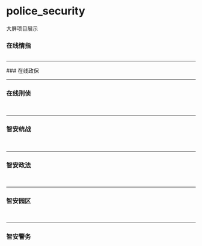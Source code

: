 # police_security

大屏项目展示

### 在线情指

<img src="./images/police/qingzhi1.jpeg" alt="">
<hr/>
### 在线政保
<img src="./images/police/zhenbao.jpeg" alt="">
<hr/>

### 在线刑侦

<img src="./images/police/xinzhen1.jpeg" alt="">
<img src="./images/police/xinzhen2.jpeg" alt="">
<img src="./images/police/xinzhen3.jpeg" alt="">
<hr/>

### 智安统战

<img src="./images/security/tongzhan1.jpeg" alt="">
<img src="./images/security/tongzhan2.jpeg" alt="">
<img src="./images/security/tongzhan3.jpeg" alt="">
<hr/>

### 智安政法

<img src="./images/security/zhengfa1.jpeg" alt="">
<img src="./images/security/zhengfa2.jpeg" alt="">
<img src="./images/security/zhengfa3.jpeg" alt="">
<hr/>

### 智安园区

<img src="./images/security/yuanqu1.jpeg" alt="">
<img src="./images/security/yuanqu2.jpeg" alt="">
<hr/>

### 智安警务

<img src="./images/security/jingwu1.jpeg" alt="">
<img src="./images/security/jingwu2.jpeg" alt="">
<img src="./images/security/jingwu3.jpeg" alt="">
